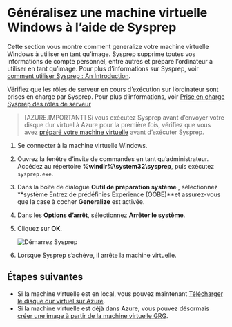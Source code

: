 <properties
    pageTitle="Généralisez un disque dur virtuel Windows | Microsoft Azure"
    description="Découvrez comment utiliser Sysprep généraliser une machine virtuelle Windows à utiliser avec le modèle de déploiement du Gestionnaire de ressources."
    services="virtual-machines-windows"
    documentationCenter=""
    authors="cynthn"
    manager="timlt"
    editor="tysonn"
    tags="azure-resource-manager"/>

<tags
    ms.service="virtual-machines-windows"
    ms.workload="infrastructure-services"
    ms.tgt_pltfrm="vm-windows"
    ms.devlang="na"
    ms.topic="article"
    ms.date="10/20/2016"
    ms.author="cynthn"/>
    
    
    
    
# <a name="generalize-a-windows-virtual-machine-using-sysprep"></a>Généralisez une machine virtuelle Windows à l’aide de Sysprep

Cette section vous montre comment generalize votre machine virtuelle Windows à utiliser en tant qu’image. Sysprep supprime toutes vos informations de compte personnel, entre autres et prépare l’ordinateur à utiliser en tant qu’image. Pour plus d’informations sur Sysprep, voir [comment utiliser Sysprep : An Introduction](http://technet.microsoft.com/library/bb457073.aspx).

Vérifiez que les rôles de serveur en cours d’exécution sur l’ordinateur sont prises en charge par Sysprep. Pour plus d’informations, voir [Prise en charge Sysprep des rôles de serveur](https://msdn.microsoft.com/windows/hardware/commercialize/manufacture/desktop/sysprep-support-for-server-roles)

>[AZURE.IMPORTANT] Si vous exécutez Sysprep avant d’envoyer votre disque dur virtuel à Azure pour la première fois, vérifiez que vous avez [préparé votre machine virtuelle](virtual-machines-windows-prepare-for-upload-vhd-image.md) avant d’exécuter Sysprep. 

1. Se connecter à la machine virtuelle Windows.

2. Ouvrez la fenêtre d’invite de commandes en tant qu’administrateur. Accédez au répertoire **%windir%\system32\sysprep**, puis exécutez `sysprep.exe`.

3. Dans la boîte de dialogue **Outil de préparation système** , sélectionnez **système Entrez de prédéfinies Experience (OOBE)**et assurez-vous que la case à cocher **Generalize** est activée.

4. Dans les **Options d’arrêt**, sélectionnez **Arrêter le système**.

5. Cliquez sur **OK**.

    ![Démarrez Sysprep](./media/virtual-machines-windows-upload-image/sysprepgeneral.png)

6. Lorsque Sysprep s’achève, il arrête la machine virtuelle. 

## <a name="next-steps"></a>Étapes suivantes

- Si la machine virtuelle est en local, vous pouvez maintenant [Télécharger le disque dur virtuel sur Azure](virtual-machines-windows-upload-image.md).
- Si la machine virtuelle est déjà dans Azure, vous pouvez désormais [créer une image à partir de la machine virtuelle GRG](virtual-machines-windows-capture-image.md).